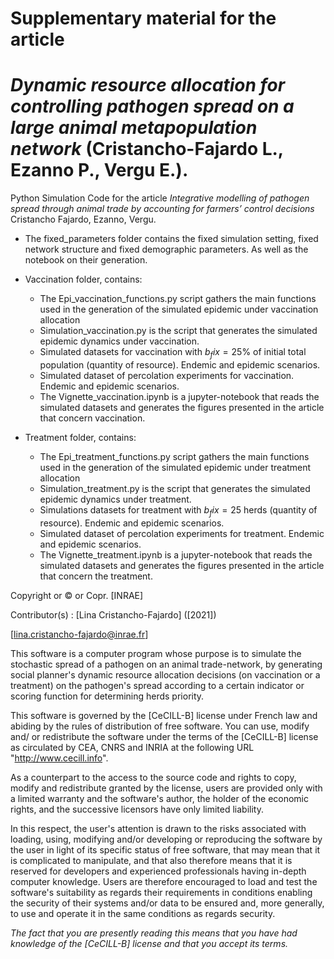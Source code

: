 # Supplementary material for the article
# *Dynamic resource allocation for controlling pathogen spread on a large animal metapopulation network* (Cristancho-Fajardo L., Ezanno P., Vergu E.).
Python Simulation Code  for the article *Integrative modelling of pathogen spread through animal trade by accounting for farmers’ control decisions* Cristancho Fajardo, Ezanno, Vergu.



- The fixed_parameters folder contains the fixed simulation setting, fixed network structure and fixed demographic parameters. As well as the notebook on their generation. 

- Vaccination folder, contains:
  - The Epi_vaccination_functions.py script gathers the main functions used in the generation of the simulated epidemic under vaccination allocation
  - Simulation_vaccination.py is the script that generates the simulated epidemic dynamics under vaccination.
  - Simulated datasets for vaccination with $b_fix = 25\%$ of initial total population (quantity of resource). Endemic and epidemic scenarios.
  - Simulated dataset of percolation experiments for vaccination. Endemic and epidemic scenarios.
  - The Vignette_vaccination.ipynb is a jupyter-notebook that reads the simulated datasets and generates the figures presented in the article that concern vaccination.
  
- Treatment folder, contains:
  - The Epi_treatment_functions.py script gathers the main functions used in the generation of the simulated epidemic under treatment allocation
  - Simulation_treatment.py is the script that generates the simulated epidemic dynamics under treatment.
  - Simulations datasets for treatment with $b_fix = 25$ herds (quantity of resource). Endemic and epidemic scenarios.
  - Simulated dataset of percolation experiments for treatment. Endemic and epidemic scenarios.
  - The Vignette_treatment.ipynb is a jupyter-notebook that reads the simulated datasets and generates the figures presented in the article that concern the treatment.

Copyright or © or Copr. [INRAE]

Contributor(s) : [Lina Cristancho-Fajardo]  ([2021])

[lina.cristancho-fajardo@inrae.fr]

This software is a computer program whose purpose is to simulate the stochastic spread of a pathogen on an animal trade-network, by generating social planner's dynamic resource allocation decisions (on vaccination or a treatment) on the pathogen's spread according to a certain indicator or scoring function for determining herds priority. 

This software is governed by the [CeCILL-B] license under French law and
abiding by the rules of distribution of free software.  You can  use, 
modify and/ or redistribute the software under the terms of the [CeCILL-B]
license as circulated by CEA, CNRS and INRIA at the following URL
"http://www.cecill.info". 

As a counterpart to the access to the source code and  rights to copy,
modify and redistribute granted by the license, users are provided only
with a limited warranty  and the software's author,  the holder of the
economic rights,  and the successive licensors  have only  limited
liability. 

In this respect, the user's attention is drawn to the risks associated
with loading,  using,  modifying and/or developing or reproducing the
software by the user in light of its specific status of free software,
that may mean  that it is complicated to manipulate,  and  that  also
therefore means  that it is reserved for developers  and  experienced
professionals having in-depth computer knowledge. Users are therefore
encouraged to load and test the software's suitability as regards their
requirements in conditions enabling the security of their systems and/or 
data to be ensured and,  more generally, to use and operate it in the 
same conditions as regards security. 

*The fact that you are presently reading this means that you have had
knowledge of the [CeCILL-B] license and that you accept its terms.*
